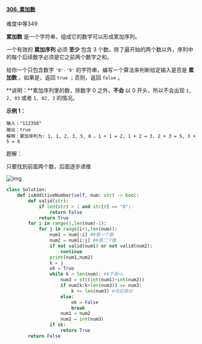 #### [306. 累加数](https://leetcode-cn.com/problems/additive-number/)

难度中等349

**累加数** 是一个字符串，组成它的数字可以形成累加序列。

一个有效的 **累加序列** 必须 **至少** 包含 3 个数。除了最开始的两个数以外，序列中的每个后续数字必须是它之前两个数字之和。

给你一个只包含数字 `'0'-'9'` 的字符串，编写一个算法来判断给定输入是否是 **累加数** 。如果是，返回 `true` ；否则，返回 `false` 。

**说明：**累加序列里的数，除数字 0 之外，**不会** 以 0 开头，所以不会出现 `1, 2, 03` 或者 `1, 02, 3` 的情况。

 

**示例 1：**

```
输入："112358"
输出：true 
解释：累加序列为: 1, 1, 2, 3, 5, 8 。1 + 1 = 2, 1 + 2 = 3, 2 + 3 = 5, 3 + 5 = 8
```

题解：

只要找到前面两个数，后面逐步递推

![img](https://pic1.zhimg.com/80/v2-c32495b584400b86896631d2e201483c_1440w.png)

```python
class Solution:
    def isAdditiveNumber(self, num: str) -> bool:
        def valid(str):
            if len(str) > 1 and str[0] == "0":
                return False
            return True
        for i in range(1,len(num)-1):
            for j in range(i+1,len(num)):
                num1 = num[:i] ##第一个数
                num2 = num[i:j] ##第二个数
                if not valid(num1) or not valid(num2):
                    continue
                print(num1,num2)
                k = j
                ok = True
                while k < len(num): ##不是<=
                    num3 = str(int(num1)+int(num2))
                    if num[k:k+len(num3)] == num3:
                        k += len(num3) #向后移动
                    else:
                        ok = False
                        break
                    num1 = num2
                    num2 = int(num3)
                if ok:
                    return True
        return False
```






